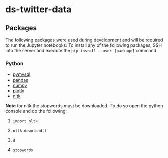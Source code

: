 # ds-twitter-data

## Packages

The following packages were used during development and will be required to run the Jupyter notebooks.  To install any of the following packages, SSH into the server and execute the `pip install --user [package]` command.

### Python
- [pymysql](https://github.com/PyMySQL/PyMySQL)
- [pandas](http://pandas.pydata.org/)
- [numpy](http://www.numpy.org/)
- [plotly](https://plot.ly/python/)
- [nltk](http://www.nltk.org/data.html)

**Note** for nltk the stopwords must be downloaded.  To do so open the python console and do the following:

1. `import nltk`

2. `nltk.download()`

3. `d`

4. `stopwords`

